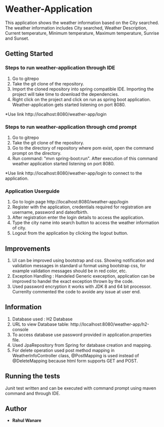 # Weather-Application

This application shows the weather information based on the City searched. The weather information includes City searched, Weather Description, Current temperature, Minimum temperature, Maximum temperature, Sunrise and Sunset.

## Getting Started
### Steps to run weather-application through IDE

1. Go to gitrepo
2. Take the git clone of the repository.
3. Import the cloned repository into spring compatible IDE. Importing the project will take time to download the dependencies.
4. Right click on the project and click on run as spring boot application. Weather-application gets started listening on port 8080.

*Use link http://localhost:8080/weather-app/login

### Steps to run weather-application through cmd prompt

1. Go to gitrepo
2. Take the git clone of the repository.
3. Go to the directory of repository where pom exist, open the command prompt on the directory.
4. Run command: "mvn spring-boot:run". After execution of this command weather application started listening on port 8080.

*Use link http://localhost:8080/weather-app/login to connect to the application. 

### Application Userguide
1. Go to login page http://localhost:8080/weather-app/login
2. Register with the application, credentials required for registration are username, password and dateofbirth.
3. After registration enter the login details to access the application.
4. Type the city name into search button to access the weather information of city.
5. Logout from the application by clicking the logout button.

## Improvements

1. UI can be improved using bootstrap and css. Showing notification and validation messages in standard ui format using bootstrap css, for example validation messages should be in red color, etc.  
2. Exception Handling : Handeled Generic exeception, application can be improved to handel the exact exception thrown by the code.
3. Used password encryption it works with JDK 8 and 64 bit processor. Currenlty commented the code to avoide any issue at user end.

## Information
1. Database used : H2 Database
2. URL to view Database table: http://localhost:8080/weather-app/h2-console
3. To access database use password provided in application.properties file.
3. Used JpaRepository from Spring for database creation and mapping.
4. For delete operation used post method mapping in WeatherInfoController class, @PostMapping is used instead of @DeleteMapping because html form supports GET and POST.

## Running the tests
Junit test written and can be executed with command prompt using maven command and through IDE.

## Author

* **Rahul Wanare** 

